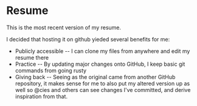 # Resume

This is the most recent version of my resume. 

I decided that hosting it on github yieded several benefits for me:

* Publicly accessible -- I can clone my files from anywhere and edit my resume there
* Practice -- By updating major changes onto GitHub, I keep basic git commands from going rusty
* Giving back -- Seeing as the original came from another GitHub repository, it makes sense for me to also put my altered version up as well so @cies and others can see changes I've committed, and derive inspiration from that.